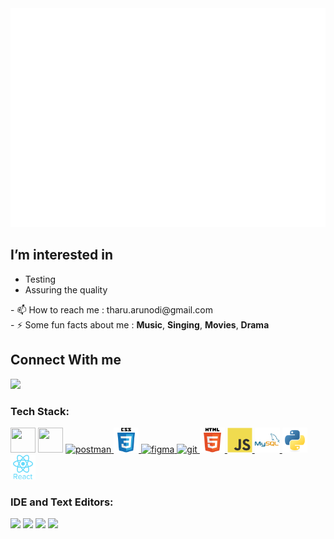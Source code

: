 <!--<img src="https://img.shields.io/github/followers/C-Senanayake?style=social flat-square"> -->
<img src="header.svg" width="800" height="350">

<h2> I’m interested in</h2>
  <ul style-type="none">
    <li>Testing</li>
    <li>Assuring the quality</li>
  </ul>
 - 📫 How to reach me : tharu.arunodi@gmail.com
<br>
 - ⚡ Some fun facts about me : <b>Music</b>, <b>Singing</b>, <b>Movies</b>,  <b>Drama</b>
<h2> Connect With me</h2>
<p><a href="https://www.linkedin.com/in/tharu-gamage/"><img src="https://img.shields.io/badge/LinkedIn-0077B5?style=for-the-badge&logo=linkedin&logoColor=white"></a><p>
<!--   <p><a href="https://twitter.com/C-Senanayake"><img src="https://img.shields.io/badge/Twitter-1DA1F2?style=for-the-badge&logo=linkedin&logoColor=white"></a><p>
    <p><a href="https://facebook.com/dinith.kumudika"><img src="https://img.shields.io/badge/Facebook-1877F2?style=for-the-badge&logo=facebook&logoColor=white"></a><p> -->
<!-- <a href="https://www.hackerrank.com/dinithK"><img src="https://img.shields.io/badge/-Hackerrank-2EC866?style=for-the-badge&logo=HackerRank&logoColor=white"></a>
<a href="https://www.sololearn.com/profile/24230972"><img src="https://img.shields.io/badge/-Sololearn-3a464b?style=for-the-badge&logo=Sololearn&logoColor=white"</a> -->
<h3 align="left">Tech Stack:</h3>
<p align="left"> 
<a href="https://www.java.com/en/"><img src="https://cdn.svgporn.com/logos/java.svg" width="40" height="40"/></a>
<a href="https://www.selenium.dev/"><img src="https://cdn.svgporn.com/logos/selenium.svg" width="40" height="40"/></a>
<a href="https://postman.com" target="_blank" rel="noreferrer"> <img src="https://www.vectorlogo.zone/logos/getpostman/getpostman-icon.svg" alt="postman" width="40" height="40"/> </a> 
<a href="https://www.w3schools.com/css/" target="_blank" rel="noreferrer"> <img src="https://raw.githubusercontent.com/devicons/devicon/master/icons/css3/css3-original-wordmark.svg" alt="css3" width="40" height="40"/> </a> 
<a href="https://www.figma.com/" target="_blank" rel="noreferrer"> <img src="https://www.vectorlogo.zone/logos/figma/figma-icon.svg" alt="figma" width="40" height="40"/> </a> 
<a href="https://git-scm.com/" target="_blank" rel="noreferrer"> <img src="https://www.vectorlogo.zone/logos/git-scm/git-scm-icon.svg" alt="git" width="40" height="40"/> </a> 
<a href="https://www.w3.org/html/" target="_blank" rel="noreferrer"> <img src="https://raw.githubusercontent.com/devicons/devicon/master/icons/html5/html5-original-wordmark.svg" alt="html5" width="40" height="40"/> </a> 
<a href="https://developer.mozilla.org/en-US/docs/Web/JavaScript" target="_blank" rel="noreferrer"> <img src="https://raw.githubusercontent.com/devicons/devicon/master/icons/javascript/javascript-original.svg" alt="javascript" width="40" height="40"/> </a> 
<a href="https://www.mysql.com/" target="_blank" rel="noreferrer"> <img src="https://raw.githubusercontent.com/devicons/devicon/master/icons/mysql/mysql-original-wordmark.svg" alt="mysql" width="40" height="40"/> </a> 
<a href="https://www.python.org" target="_blank" rel="noreferrer"> <img src="https://raw.githubusercontent.com/devicons/devicon/master/icons/python/python-original.svg" alt="python" width="40" height="40"/> </a> 
<a href="https://reactjs.org/" target="_blank" rel="noreferrer"> <img src="https://raw.githubusercontent.com/devicons/devicon/master/icons/react/react-original-wordmark.svg" alt="react" width="40" height="40"/> </a> 
</p>
<h3 align="left">IDE and Text Editors:</h3>
<p>
<img src="https://img.shields.io/badge/VSCode-0078D4?style=for-the-badge&logo=visual%20studio%20code&logoColor=white">
<img src="https://img.shields.io/badge/sublime_text-%23575757.svg?&style=for-the-badge&logo=sublime-text&logoColor=important">
<img src="https://img.shields.io/badge/PyCharm-000000.svg?&style=for-the-badge&logo=PyCharm&logoColor=white">
<img src="https://img.shields.io/badge/Intellij%20Idea-000?logo=intellij-idea&style=for-the-badge">
 </p>
<!---
TharuAIG/TharuAIG is a ✨ special ✨ repository because its `README.md` (this file) appears on your GitHub profile.
You can click the Preview link to take a look at your changes.
--->
